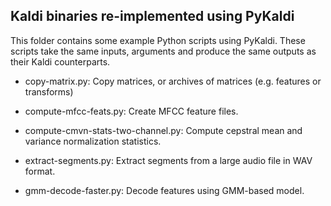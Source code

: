 Kaldi binaries re-implemented using PyKaldi
-------------------------------------------
This folder contains some example Python scripts using PyKaldi. These scripts
take the same inputs, arguments and produce the same outputs as their Kaldi
counterparts.

* copy-matrix.py: Copy matrices, or archives of matrices (e.g. features or transforms)

* compute-mfcc-feats.py: Create MFCC feature files.

* compute-cmvn-stats-two-channel.py: Compute cepstral mean and variance normalization statistics.

* extract-segments.py: Extract segments from a large audio file in WAV format.

* gmm-decode-faster.py: Decode features using GMM-based model.
